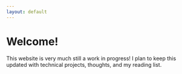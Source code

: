 ```yaml
---
layout: default
---
```



# Welcome!

This website is very much still a work in progress! I plan to keep this updated with technical projects, thoughts, and my reading list. 